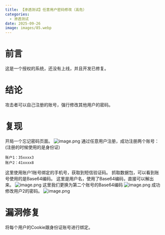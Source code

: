 ```yaml
---
title: 【渗透测试】任意用户密码修改（高危）
categories:
  - 渗透测试
date: 2025-09-26
image: images/85.webp
---
```

# 前言
这是一个授权的系统，还没有上线，并且开发已修复。
# 结论
攻击者可以自己注册的账号，强行修改其他用户的密码。
# 复现
开局一个忘记密码页面。
![image.png](https://blogslimer.oss-cn-shanghai.aliyuncs.com/blog/20250926131206.png)
通过任意用户注册，成功注册两个账号：(注册的时候使用的是身份证)
```
账户1：35xxxx3
账户2：41xxxx8
```
这里使用账户1账号绑定的手机号，获取到短信验证码。
抓取数据包，可以看到账号使用的是Base64编码。
这里是用户名，使用了Base64编码，直接可以解出来。
![image.png](https://blogslimer.oss-cn-shanghai.aliyuncs.com/blog/20250926131402.png)
这里我们更换为第二个账号的Base64编码
![image.png](https://blogslimer.oss-cn-shanghai.aliyuncs.com/blog/20250926131454.png)
成功修改用户2的密码。
![image.png](https://blogslimer.oss-cn-shanghai.aliyuncs.com/blog/20250926131524.png)
# 漏洞修复
将每个用户的Cookie跟身份证账号进行绑定。
